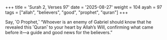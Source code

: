 +++
title = 'Surah 2, Verses 97'
date = '2025-08-27'
weight = 104
ayah = 97
tags = ["allah", "believers", "good", "prophet", "quran"]
+++

Say, ˹O Prophet,˺ “Whoever is an enemy of Gabriel should know that he revealed this ˹Quran˺ to your heart by Allah’s Will, confirming what came before it—a guide and good news for the believers.”